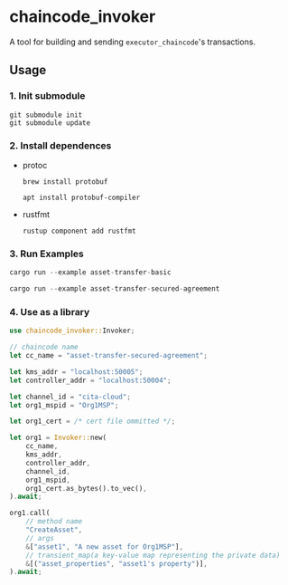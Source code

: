 # chaincode_invoker

A tool for building and sending `executor_chaincode`'s transactions.

## Usage

### 1. Init submodule
  ```shell
  git submodule init
  git submodule update
  ```
### 2. Install dependences
* protoc

  ```shell
  brew install protobuf
  ```

  ```shell
  apt install protobuf-compiler
  ```

* rustfmt

  ```
  rustup component add rustfmt
  ```

### 3. Run Examples

```rust
cargo run --example asset-transfer-basic
```
```rust
cargo run --example asset-transfer-secured-agreement
```

### 4. Use as a library

```rust
use chaincode_invoker::Invoker;

// chaincode name
let cc_name = "asset-transfer-secured-agreement";

let kms_addr = "localhost:50005";
let controller_addr = "localhost:50004";

let channel_id = "cita-cloud";
let org1_mspid = "Org1MSP";

let org1_cert = /* cert file ommitted */;

let org1 = Invoker::new(
    cc_name,
    kms_addr,
    controller_addr,
    channel_id,
    org1_mspid,
    org1_cert.as_bytes().to_vec(),
).await;

org1.call(
    // method name
    "CreateAsset",
    // args
    &["asset1", "A new asset for Org1MSP"],
    // transient_map(a key-value map representing the private data)
    &[("asset_properties", "asset1's property")],
).await;
```

